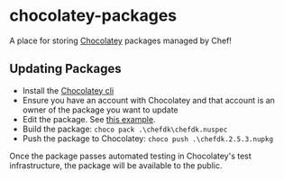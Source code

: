 # chocolatey-packages

A place for storing [Chocolatey](https://chocolatey.org/) packages managed by Chef!

## Updating Packages

- Install the [Chocolatey cli](https://chocolatey.org/install)
- Ensure you have an account with Chocolatey and that account is an owner of the package you want to update
- Edit the package. See [this example](https://github.com/mwrock/Chocolatey-Packages/pull/61).
- Build the package: `choco pack .\chefdk\chefdk.nuspec`
- Push the package to Chocolatey: `choco push .\chefdk.2.5.3.nupkg`

Once the package passes automated testing in Chocolatey's test infrastructure, the package will be available to the public.
